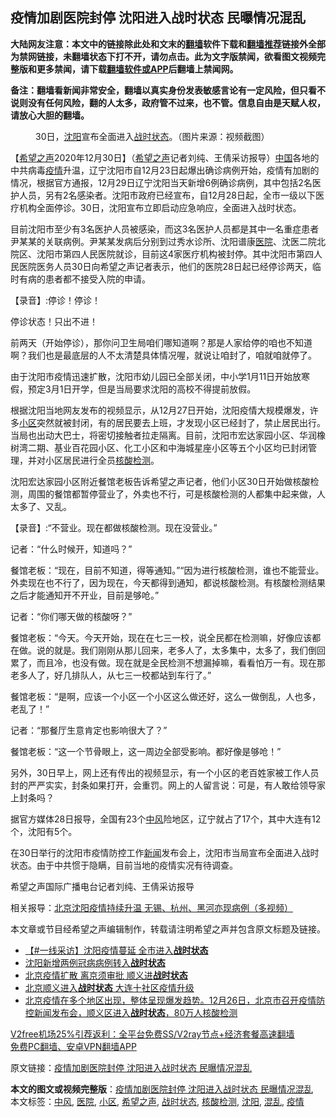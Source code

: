  <h2>疫情加剧医院封停 沈阳进入战时状态 民曝情况混乱</h2> <p class="notice"><b>大陆网友注意：本文中的链接除此处和文末的<a href="https://github.com/bannedbook/fanqiang" >翻墙</a>软件下载和<a href="https://github.com/killgcd/justmysocks/blob/master/README.md">翻墙推荐</a>链接外全部为禁网链接，未翻墙状态下打不开，请勿点击。此为文字版禁闻，欲看图文视频完整版和更多禁闻，请下载<a href="https://github.com/bannedbook/fanqiang">翻墙软件或APP</a>后翻墙上禁闻网。</p><p>备注：翻墙看新闻非常安全，翻墙以真实身份发表敏感言论有一定风险，但只看不说则没有任何风险，翻的人太多，政府管不过来，也不管。信息自由是天赋人权，请放心大胆的翻墙。</b></p>  <div class="entry"> <figure> <p><figcaption>30日，<a href="https://www.bannedbook.org/bnews/tag/%e6%b2%88%e9%98%b3/" class="st_tag internal_tag" rel="tag" title="标签 沈阳 下的日志">沈阳</a>宣布全面进入<a href="https://www.bannedbook.org/bnews/tag/%E6%88%98%E6%97%B6%E7%8A%B6%E6%80%81/" class="st_tag internal_tag" rel="tag" title="标签 战时状态 下的日志">战时状态</a>。（图片来源：视频截图）</figcaption></figure> <p>【<span class='wp_keywordlink_affiliate'><a href="https://www.soundofhope.org" title="希望之声" target="_blank">希望之声</a></span>2020年12月30日】（<a href="https://www.bannedbook.org/bnews/tag/%e5%b8%8c%e6%9c%9b%e4%b9%8b%e5%a3%b0/" class="st_tag internal_tag" rel="tag" title="标签 希望之声 下的日志">希望之声</a>记者刘纯、王倩采访报导）<span class='wp_keywordlink_affiliate'><a href="https://www.bannedbook.org/" title="中国" target="_blank">中国</a></span>各地的中共病毒<a href="https://www.bannedbook.org/bnews/tag/%E7%96%AB%E6%83%85/" class="st_tag internal_tag" rel="tag" title="标签 疫情 下的日志">疫情</a>升温，辽宁沈阳市自12月23日起爆出确诊病例开始，疫情有加剧的情况，根据官方通报，12月29日辽宁沈阳当天新增6例确诊病例，其中包括2名医护人员，另有2名感染者。沈阳市政府已经宣布，自12月28日起，全市一级以下医疗机构全面停诊。30日，沈阳宣布立即启动应急响应，全面进入战时状态。</p> <p>目前沈阳市至少有3名医护人员被感染，而这3名医护人员都是其中一名重症患者尹某某的关联病例。尹某某发病后分别到过秀水诊所、沈阳谱康<a href="https://www.bannedbook.org/bnews/tag/%E5%8C%BB%E9%99%A2/" class="st_tag internal_tag" rel="tag" title="标签 医院 下的日志">医院</a>、沈医二院北院区、沈阳市第四人民医院就诊，目前这4家医疗机构被封停。其中沈阳市第四人民医院医务人员30日向希望之声记者表示，他们的医院28日起已经停诊两天，临时有病的患者都不接受入院的申请。</p> <p>【录音】:停诊！停诊！</p> <p>停诊状态！只出不进！</p> <p>前两天（开始停诊），那你问卫生局咱们哪知道啊？那是人家给停的咱也不知道啊？我们也是最底层的人不太清楚具体情况喔，就说让咱封了，咱就咱就停了。</p>  <p>由于沈阳市疫情迅速扩散，沈阳市幼儿园已全部关闭，中小学1月11日开始放寒假，预定3月1日开学，但是当局要求沈阳的高校不得提前放假。</p> <p>根据沈阳当地网友发布的视频显示，从12月27日开始，沈阳疫情大规模爆发，许多<a href="https://www.bannedbook.org/bnews/tag/%E5%B0%8F%E5%8C%BA/" class="st_tag internal_tag" rel="tag" title="标签 小区 下的日志">小区</a>突然就被封闭，有的居民要去上班，才发现小区已经封了，禁止居民出行。当局也出动大巴士，将密切接触者拉走隔离。目前，沈阳市宏达家园小区、华润橡树湾二期、基业百花园小区、化工小区和中海城星座小区等五个小区均已封闭管理，并对小区居民进行全员<a href="https://www.bannedbook.org/bnews/tag/%E6%A0%B8%E9%85%B8%E6%A3%80%E6%B5%8B/" class="st_tag internal_tag" rel="tag" title="标签 核酸检测 下的日志">核酸检测</a>。</p> <p>沈阳宏达家园小区附近餐馆老板告诉希望之声记者，他们小区30日开始做核酸检测，周围的餐馆都暂停营业了，外卖也不行，可是核酸检测的人都集中起来做，人太多了、又乱。</p> <p>【录音】:“不营业。现在都做核酸检测。现在没营业。”</p> <p>记者：“什么时候开，知道吗？”</p>  <p>餐馆老板：“现在，目前不知道，得等通知。”“因为进行核酸检测，谁也不能营业。外卖现在也不行了，因为现在，今天都得到通知，都说核酸检测。有核酸检测结果之后才能通知开不开业，目前是够呛。”</p> <p>记者：“你们哪天做的核酸呀？”</p> <p>餐馆老板：“今天。今天开始，现在在七三一校，说全民都在检测嘛，好像应该都在做。说的就是。我们刚刚从那儿回来，老多人了，太多集中，太多了，我们倒回累了，而且冷，也没有做。现在就是全民检测不想漏掉嘛，看看怕万一有。现在那老多人了，好几排队人，从七三一校都站到车行了。”</p> <p>餐馆老板：“是啊，应该一个小区一个小区这么做还好，这么一做倒乱，人也多，老乱了！”</p> <p>记者：“那餐厅生意肯定也影响很大了？”</p>  <p>餐馆老板：“这一个节骨眼上，这一周边全部受影响。都好像是够呛！”</p> <p>另外，30日早上，网上还有传出的视频显示，有一个小区的老百姓家被工作人员封的严严实实，封条如果打开，会重罚。网上的人留言说：可是，有人敢给领导家上封条吗？</p> <p>据官方媒体28日报导，全国有23个<a href="https://www.bannedbook.org/bnews/tag/%E4%B8%AD%E9%A3%8E/" class="st_tag internal_tag" rel="tag" title="标签 中风 下的日志">中风</a>险地区，辽宁就占了17个，其中大连有12个，沈阳有5个。</p> <p>在30日举行的沈阳市疫情防控工作<span class='wp_keywordlink_affiliate'><a href="https://www.bannedbook.org/" title="新闻">新闻</a></span>发布会上，沈阳市当局宣布全面进入战时状态。由于中共惯于隐瞒，目前当地的疫情实况有待调查。</p> <p>希望之声国际广播电台记者刘纯、王倩采访报导</p>  <p>相关报导：<a href="https://www.soundofhope.org/post/458389">北京沈阳疫情持续升温 无锡、杭州、黑河亦现病例（多视频）</a></p> <p>本文章或节目经希望之声编辑制作，转载请注明希望之声并包含原文标题及链接。</p> <ul class='op-related-articles' title='相关阅读'> <li><a href='https://www.bannedbook.org/bnews/bannedvideo/20201230/1458050.html' target='_blank'>【#一线采访】沈阳疫情蔓延 全市进入<b>战时状态</b></a></li> <li><a href='https://www.bannedbook.org/bnews/baitai/20201230/1457888.html' target='_blank'>沈阳新增两例冠病病例转入<b>战时状态</b></a></li> <li><a href='https://www.bannedbook.org/bnews/bannedvideo/20201228/1456429.html' target='_blank'>北京疫情扩散 离京须审批 顺义进<b>战时状态</b></a></li> <li><a href='https://www.bannedbook.org/bnews/cbnews/20201228/1456383.html' target='_blank'>北京顺义进入<b>战时状态</b> 大连十社区疫情升级</a></li> <li><a href='https://www.bannedbook.org/bnews/bannedvideo/20201227/1455959.html' target='_blank'>北京疫情在多个地区出现，整体呈现爆发趋势。12月26日，北京市召开疫情防控新闻发布会，顺义区进入<b>战时状态</b>，80万人核酸检测</a></li> </ul> <p class="texttj"> <a href="https://www.bannedbook.org/forum23/topic22702.html" target="_blank">V2free机场25%引荐返利：全平台免费SS/V2ray节点+经济套餐高速翻墙</a><br/> <a href="https://github.com/bannedbook/fanqiang/wiki/%E7%A6%81%E9%97%BB%E7%BD%91%E5%AE%89%E5%8D%93%E7%BF%BB%E5%A2%99%E6%96%B0%E9%97%BBAPP" target="_blank">免费PC翻墙、安卓VPN翻墙APP</a></p><p>原文链接：<a class="src_link"  href="https://www.soundofhope.org/post/458755" target="_blank">疫情加剧医院封停 沈阳进入战时状态 民曝情况混乱</a></p><a name='sharetosocial'></a>       <div><b>本文的图文或视频完整版</b>：<a href='https://www.bannedbook.org/bnews/comments/20201230/1458047.html'>疫情加剧医院封停 沈阳进入战时状态 民曝情况混乱</a></div>  </div><!--END ENTRY--> <div class="postfooter"> <div>本文标签：<a href="https://www.bannedbook.org/bnews/tag/%E4%B8%AD%E9%A3%8E/" rel="tag">中风</a>, <a href="https://www.bannedbook.org/bnews/tag/%E5%8C%BB%E9%99%A2/" rel="tag">医院</a>, <a href="https://www.bannedbook.org/bnews/tag/%E5%B0%8F%E5%8C%BA/" rel="tag">小区</a>, <a href="https://www.bannedbook.org/bnews/tag/%e5%b8%8c%e6%9c%9b%e4%b9%8b%e5%a3%b0/" rel="tag">希望之声</a>, <a href="https://www.bannedbook.org/bnews/tag/%E6%88%98%E6%97%B6%E7%8A%B6%E6%80%81/" rel="tag">战时状态</a>, <a href="https://www.bannedbook.org/bnews/tag/%E6%A0%B8%E9%85%B8%E6%A3%80%E6%B5%8B/" rel="tag">核酸检测</a>, <a href="https://www.bannedbook.org/bnews/tag/%e6%b2%88%e9%98%b3/" rel="tag">沈阳</a>, <a href="https://www.bannedbook.org/bnews/tag/%E6%B7%B7%E4%B9%B1/" rel="tag">混乱</a>, <a href="https://www.bannedbook.org/bnews/tag/%E7%96%AB%E6%83%85/" rel="tag">疫情</a></div>  </div><!--END POSTFOOTER--> 
